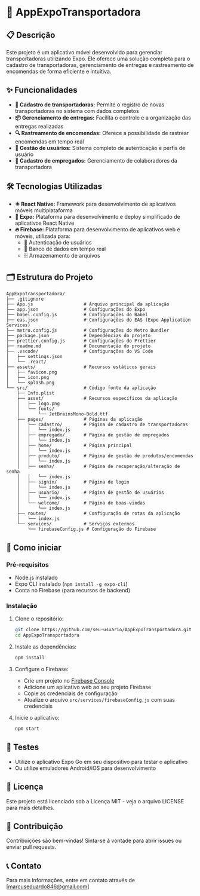 # 🚚 AppExpoTransportadora

## 📋 Descrição
Este projeto é um aplicativo móvel desenvolvido para gerenciar transportadoras utilizando Expo. Ele oferece uma solução completa para o cadastro de transportadoras, gerenciamento de entregas e rastreamento de encomendas de forma eficiente e intuitiva.

## ✨ Funcionalidades
- **📝 Cadastro de transportadoras:** Permite o registro de novas transportadoras no sistema com dados completos
- **📦 Gerenciamento de entregas:** Facilita o controle e a organização das entregas realizadas
- **🔍 Rastreamento de encomendas:** Oferece a possibilidade de rastrear encomendas em tempo real
- **👤 Gestão de usuários:** Sistema completo de autenticação e perfis de usuário
- **👷 Cadastro de empregados:** Gerenciamento de colaboradores da transportadora

## 🛠️ Tecnologias Utilizadas
- **⚛️ React Native:** Framework para desenvolvimento de aplicativos móveis multiplataforma
- **📱 Expo:** Plataforma para desenvolvimento e deploy simplificado de aplicativos React Native
- **🔥 Firebase:** Plataforma para desenvolvimento de aplicativos web e móveis, utilizada para:
  - 🔐 Autenticação de usuários
  - 💾 Banco de dados em tempo real
  - 🗄️ Armazenamento de arquivos

## 🗂️ Estrutura do Projeto
```
AppExpoTransportadora/
├── .gitignore
├── App.js                   # Arquivo principal da aplicação
├── app.json                 # Configurações do Expo
├── babel.config.js          # Configurações do Babel
├── eas.json                 # Configurações do EAS (Expo Application Services)
├── metro.config.js          # Configurações do Metro Bundler
├── package.json             # Dependências do projeto
├── prettier.config.js       # Configurações do Prettier
├── readme.md                # Documentação do projeto
├── .vscode/                 # Configurações do VS Code
│   ├── settings.json
│   └── .react/
├── assets/                  # Recursos estáticos gerais
│   ├── favicon.png
│   ├── icon.png
│   └── splash.png
└── src/                     # Código fonte da aplicação
    ├── Info.plist
    ├── asset/               # Recursos específicos da aplicação
    │   ├── logo.png
    │   └── fonts/
    │       └── JetBrainsMono-Bold.ttf
    ├── pages/               # Páginas da aplicação
    │   ├── cadastro/        # Página de cadastro de transportadoras
    │   │   └── index.js
    │   ├── empregado/       # Página de gestão de empregados
    │   │   └── index.js
    │   ├── home/            # Página principal
    │   │   └── index.js
    │   ├── produto/         # Página de gestão de produtos/encomendas
    │   │   └── index.js
    │   ├── senha/           # Página de recuperação/alteração de senha
    │   │   └── index.js
    │   ├── signin/          # Página de login
    │   │   └── index.js
    │   ├── usuario/         # Página de gestão de usuários
    │   │   └── index.js
    │   └── welcome/         # Página de boas-vindas
    │       └── index.js
    ├── routes/              # Configuração de rotas da aplicação
    │   └── index.js
    └── services/            # Serviços externos
        └── firebaseConfig.js # Configuração do Firebase
```

## 🚀 Como iniciar

### Pré-requisitos
- Node.js instalado
- Expo CLI instalado (`npm install -g expo-cli`)
- Conta no Firebase (para recursos de backend)

### Instalação
1. Clone o repositório:
   ```bash
   git clone https://github.com/seu-usuario/AppExpoTransportadora.git
   cd AppExpoTransportadora
   ```

2. Instale as dependências:
   ```bash
   npm install
   ```

3. Configure o Firebase:
   - Crie um projeto no [Firebase Console](https://console.firebase.google.com/)
   - Adicione um aplicativo web ao seu projeto Firebase
   - Copie as credenciais de configuração
   - Atualize o arquivo `src/services/firebaseConfig.js` com suas credenciais

4. Inicie o aplicativo:
   ```bash
   npm start
   ```

## 📱 Testes
- Utilize o aplicativo Expo Go em seu dispositivo para testar o aplicativo
- Ou utilize emuladores Android/iOS para desenvolvimento

## 📄 Licença
Este projeto está licenciado sob a Licença MIT - veja o arquivo LICENSE para mais detalhes.

## 👥 Contribuição
Contribuições são bem-vindas! Sinta-se à vontade para abrir issues ou enviar pull requests.

## 📞 Contato
Para mais informações, entre em contato através de [marcuseduardo846@gmail.com]